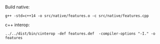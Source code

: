 Build native:

    g++ -std=c++14 -o src/native/features.o -c src/native/features.cpp

c++ interop:

    ../../dist/bin/cinterop -def features.def  -compiler-options "-I." -o features

